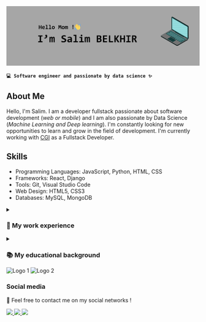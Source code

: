 <!--
**Salim-belkhir/Salim-belkhir** is a ✨ _special_ ✨ repository because its `README.md` (this file) appears on your GitHub profile.

Here are some ideas to get you started:

- 🔭 I’m currently working on ...
- 🌱 I’m currently learning ...
- 👯 I’m looking to collaborate on ...
- 🤔 I’m looking for help with ...
- 💬 Ask me about ...
- 📫 How to reach me: ...
- 😄 Pronouns: ...
- ⚡ Fun fact: ...
-->

![Bannière](assets/banniere_github.png)


**`💻 Software engineer and passionate by data science ✨`**

## About Me

Hello, I'm Salim. I am a developer fullstack passionate about software development (*web or mobile*) and I am also passionate by Data Science (*Machine Learning and Deep learning*). I'm constantly looking for new opportunities to learn and grow in the field of development.
I'm currently working with [CGI](https://www.cgi.com/en) as a Fullstack Developer.

## Skills

- Programming Languages: JavaScript, Python, HTML, CSS
- Frameworks: React, Django
- Tools: Git, Visual Studio Code
- Web Design: HTML5, CSS3
- Databases: MySQL, MongoDB


<details>
    <summary><h3>💼 My work experience</h3></summary>
</details>


<details>
    <summary><h3>📚 My educational background</h3></summary>


<div style="background-color: #fff; border: 1px solid #ccc; border-radius: 5px; padding: 20px; margin: 10px; box-shadow: 2px 2px 5px #aaa;">
    <h2 style="color: #333;">🧑‍🎓 Engineering student in Computer Science and Management</h2>
    <h3 style="color: #666; margin: 5px 0;">🏫 School : Polytech Montpellier</h3>
    <p style="color: #666; margin: 5px 0;">📍City : Montpellier</p>
    <p style="color: #666; margin: 5px 0;">📆 Years of study : September 2021 - June 2024</p>
    <p style="color: #666; margin: 5px 0;">📋 Description : During my engineering studies, I was able to discover a variety of subjects in both IT and management. In IT, we strengthened our programming skills, programming software, websites and mobile applications, as well as IoT. We did data science (data analyst, data engineering and AI, machine learning, deep learning, etc.). 
We also worked on architecture and security.
On the management side, we learned how to run a business, manage teams and so on.</p>
    <p style="color: #666; margin: 5px 0;"> <a href="https://www.polytech.umontpellier.fr/formation/cycle-ingenieur/informatique-et-gestion/en-quelques-mots">🔗 Informations about IG</a>
    </p>
</div>

<!-- Informations sur la deuxième école -->
<div style="background-color: #fff; border: 1px solid #ccc; border-radius: 5px; padding: 20px; margin: 10px; box-shadow: 2px 2px 5px #aaa;">
    <h2 style="color: #333;">🧑‍🎓 Student in a preparatory class for top-tier schools</h2>
    <h3 style="color: #666; margin: 5px 0;">🏫 School : Polytech Montpellier</h3>
    <p style="color: #666; margin: 5px 0;">📍City : Montpellier</p>
    <p style="color: #666; margin: 5px 0;">📆 Years of study : September 2019 - June 2021</p>
    <p style="color: #666; margin: 5px 0;">📋 Description : 2 years of preparatory classes. It was fairly general, with Physics, Chemistry, Mathematics and Computer Science as the main subjects. At the end of these 2 years, an international ranking was established to continue in the engineering cycle.</p>
    <p style="color: #666; margin: 5px 0;"> <a href="https://www.polytech.umontpellier.fr/formation/peip">🔗 Informations about Peip</a>
    </p>
</div>

</details>


<div style="textAlign: bottom">
    <img src="https://cdn.jsdelivr.net/gh/devicons/devicon/icons/scala/scala-original-wordmark.svg" alt="Logo 1" height="50">
    <img src="https://cdn.jsdelivr.net/gh/devicons/devicon/icons/java/java-original-wordmark.svg" alt="Logo 2" height="50">
</div>



### Social media
💬 Feel free to contact me on my social networks !

<a href="https://www.linkedin.com/in/salim-belkhir">
    <img height="35" src="https://cdn.jsdelivr.net/gh/devicons/devicon/icons/linkedin/linkedin-original.svg" />
</a>
<a href="https://www.kaggle.com/salimbelkhir">
    <img height="35" src="https://cdn.jsdelivr.net/gh/devicons/devicon/icons/kaggle/kaggle-original.svg" />
</a>
<a href="mailto:salimbelkhir7@gmail.com">
    <img height="30" src="https://upload.wikimedia.org/wikipedia/commons/thumb/7/7e/Gmail_icon_%282020%29.svg/1280px-Gmail_icon_%282020%29.svg.png" />
</a>